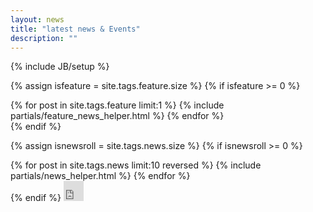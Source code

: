 ```yaml
---
layout: news
title: "latest news & Events"
description: ""
---
```

{% include JB/setup %}

{% assign isfeature = site.tags.feature.size  %}
{% if isfeature >= 0  %}
  <section class="section featured">
    {% for post in site.tags.feature  limit:1 %}
      {% include partials/feature_news_helper.html %}
    {% endfor %}
  </section>
{% endif %}

{% assign isnewsroll =  site.tags.news.size  %}
{% if isnewsroll >= 0 %}
<section class="section news-roll">
  {% for post in site.tags.news limit:10 reversed  %}
    {% include partials/news_helper.html %}
  {% endfor %}
</section>
{% endif %}



<iframe allowtransparency="true" scrolling="no" frameborder="no" src="https://w.soundcloud.com/icon/?url=http%3A%2F%2Fsoundcloud.com%2Fzapatoche&size=32&color=orange_white" style="width: 32px; height: 32px;"></iframe>
